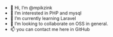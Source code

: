 - 👋 Hi, I’m @mpikzink
- 👀 I’m interested in PHP and mysql
- 🌱 I’m currently learning Laravel 
- 💞️ I’m looking to collaborate on OSS in general.
- 📫 you can contact me here in GitHub

<!---
mpikzink/mpikzink is a ✨ special ✨ repository because its `README.md` (this file) appears on your GitHub profile.
You can click the Preview link to take a look at your changes.
--->
